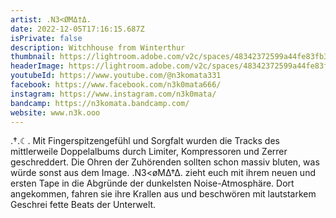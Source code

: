 ```yaml
---
artist: .N3<ØMΔ†Δ.
date: 2022-12-05T17:16:15.687Z
isPrivate: false
description: Witchhouse from Winterthur
thumbnail: https://lightroom.adobe.com/v2c/spaces/48342372599a44fe83fb31104706900a/assets/7b866b0709030515ef1e769b0ca830a7/revisions/200ddfce17e3478597edb6aa3ce56110/renditions/ab7fe4e0cc02b250c918c1acb757d9d2
headerImage: https://lightroom.adobe.com/v2c/spaces/48342372599a44fe83fb31104706900a/assets/7b866b0709030515ef1e769b0ca830a7/revisions/200ddfce17e3478597edb6aa3ce56110/renditions/ab7fe4e0cc02b250c918c1acb757d9d2
youtubeId: https://www.youtube.com/@n3komata331
facebook: https://www.facebook.com/n3k0mata666/
instagram: https://www.instagram.com/n3k0mata/
bandcamp: https://n3komata.bandcamp.com/
website: www.n3k.ooo
---
```

.†.☾. Mit Fingerspitzengefühl und Sorgfalt wurden die Tracks des mittlerweile Doppelalbums durch Limiter, Kompressoren und Zerrer geschreddert. Die Ohren der Zuhörenden sollten schon massiv bluten, was würde sonst aus dem Image. .N3<øMΔ†Δ. zieht euch mit ihrem neuen und ersten Tape in die Abgründe der dunkelsten Noise-Atmosphäre. Dort angekommen, fahren sie ihre Krallen aus und beschwören mit lautstarkem Geschrei fette Beats der Unterwelt.
